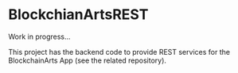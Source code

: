 # BlockchianArtsREST

Work in progress...

This project has the backend code to provide REST services for the BlockchainArts App (see the related repository). 